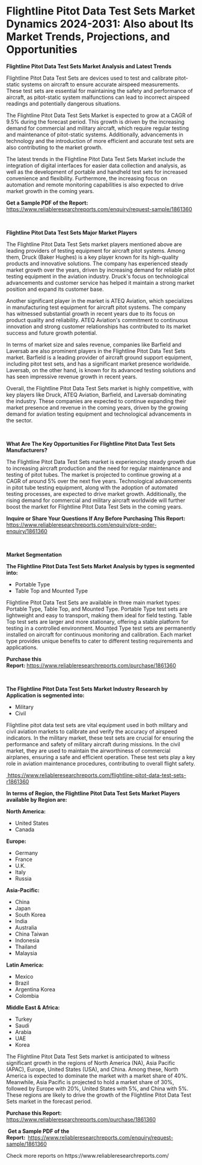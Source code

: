 <p><h1>Flightline Pitot Data Test Sets Market Dynamics 2024-2031: Also about Its Market Trends, Projections, and Opportunities</h1></p><p><strong>Flightline Pitot Data Test Sets Market Analysis and Latest Trends</strong></p>
<p><p>Flightline Pitot Data Test Sets are devices used to test and calibrate pitot-static systems on aircraft to ensure accurate airspeed measurements. These test sets are essential for maintaining the safety and performance of aircraft, as pitot-static system malfunctions can lead to incorrect airspeed readings and potentially dangerous situations.</p><p>The Flightline Pitot Data Test Sets Market is expected to grow at a CAGR of 9.5% during the forecast period. This growth is driven by the increasing demand for commercial and military aircraft, which require regular testing and maintenance of pitot-static systems. Additionally, advancements in technology and the introduction of more efficient and accurate test sets are also contributing to the market growth.</p><p>The latest trends in the Flightline Pitot Data Test Sets Market include the integration of digital interfaces for easier data collection and analysis, as well as the development of portable and handheld test sets for increased convenience and flexibility. Furthermore, the increasing focus on automation and remote monitoring capabilities is also expected to drive market growth in the coming years.</p></p>
<p><strong>Get a Sample PDF of the Report:&nbsp;</strong> <a href="https://www.reliableresearchreports.com/enquiry/request-sample/1861360">https://www.reliableresearchreports.com/enquiry/request-sample/1861360</a></p>
<p>&nbsp;</p>
<p><strong>Flightline Pitot Data Test Sets Major Market Players</strong></p>
<p><p>The Flightline Pitot Data Test Sets market players mentioned above are leading providers of testing equipment for aircraft pitot systems. Among them, Druck (Baker Hughes) is a key player known for its high-quality products and innovative solutions. The company has experienced steady market growth over the years, driven by increasing demand for reliable pitot testing equipment in the aviation industry. Druck's focus on technological advancements and customer service has helped it maintain a strong market position and expand its customer base.</p><p>Another significant player in the market is ATEQ Aviation, which specializes in manufacturing test equipment for aircraft pitot systems. The company has witnessed substantial growth in recent years due to its focus on product quality and reliability. ATEQ Aviation's commitment to continuous innovation and strong customer relationships has contributed to its market success and future growth potential.</p><p>In terms of market size and sales revenue, companies like Barfield and Laversab are also prominent players in the Flightline Pitot Data Test Sets market. Barfield is a leading provider of aircraft ground support equipment, including pitot test sets, and has a significant market presence worldwide. Laversab, on the other hand, is known for its advanced testing solutions and has seen impressive revenue growth in recent years.</p><p>Overall, the Flightline Pitot Data Test Sets market is highly competitive, with key players like Druck, ATEQ Aviation, Barfield, and Laversab dominating the industry. These companies are expected to continue expanding their market presence and revenue in the coming years, driven by the growing demand for aviation testing equipment and technological advancements in the sector.</p></p>
<p>&nbsp;</p>
<p><strong>What Are The Key Opportunities For Flightline Pitot Data Test Sets Manufacturers?</strong></p>
<p><p>The Flightline Pitot Data Test Sets market is experiencing steady growth due to increasing aircraft production and the need for regular maintenance and testing of pitot tubes. The market is projected to continue growing at a CAGR of around 5% over the next five years. Technological advancements in pitot tube testing equipment, along with the adoption of automated testing processes, are expected to drive market growth. Additionally, the rising demand for commercial and military aircraft worldwide will further boost the market for Flightline Pitot Data Test Sets in the coming years.</p></p>
<p><strong>Inquire or Share Your Questions If Any Before Purchasing This Report:</strong> <a href="https://www.reliableresearchreports.com/enquiry/pre-order-enquiry/1861360">https://www.reliableresearchreports.com/enquiry/pre-order-enquiry/1861360</a></p>
<p>&nbsp;</p>
<p><strong>Market Segmentation</strong></p>
<p><strong>The Flightline Pitot Data Test Sets Market Analysis by types is segmented into:</strong></p>
<p><ul><li>Portable Type</li><li>Table Top and Mounted Type</li></ul></p>
<p><p>Flightline Pitot Data Test Sets are available in three main market types: Portable Type, Table Top, and Mounted Type. Portable Type test sets are lightweight and easy to transport, making them ideal for field testing. Table Top test sets are larger and more stationary, offering a stable platform for testing in a controlled environment. Mounted Type test sets are permanently installed on aircraft for continuous monitoring and calibration. Each market type provides unique benefits to cater to different testing requirements and applications.</p></p>
<p><strong>Purchase this Report:&nbsp;</strong><a href="https://www.reliableresearchreports.com/purchase/1861360">https://www.reliableresearchreports.com/purchase/1861360</a></p>
<p>&nbsp;</p>
<p><strong>The Flightline Pitot Data Test Sets Market Industry Research by Application is segmented into:</strong></p>
<p><ul><li>Military</li><li>Civil</li></ul></p>
<p><p>Flightline pitot data test sets are vital equipment used in both military and civil aviation markets to calibrate and verify the accuracy of airspeed indicators. In the military market, these test sets are crucial for ensuring the performance and safety of military aircraft during missions. In the civil market, they are used to maintain the airworthiness of commercial airplanes, ensuring a safe and efficient operation. These test sets play a key role in aviation maintenance procedures, contributing to overall flight safety.</p></p>
<p><a href="https://www.reliableresearchreports.com/flightline-pitot-data-test-sets-r1861360">&nbsp;https://www.reliableresearchreports.com/flightline-pitot-data-test-sets-r1861360</a></p>
<p><strong>In terms of Region, the Flightline Pitot Data Test Sets Market Players available by Region are:</strong></p>
<p>
    <p> <strong> North America: </strong>
        <ul>
            <li>United States</li>
            <li>Canada</li>
        </ul>
        </p> 
    <p> <strong> Europe: </strong>
        <ul>
            <li>Germany</li>
            <li>France</li>
            <li>U.K.</li>
            <li>Italy</li>
            <li>Russia</li>
        </ul>
        </p> 
    <p> <strong> Asia-Pacific: </strong>
        <ul>
            <li>China</li>
            <li>Japan</li>
            <li>South Korea</li>
            <li>India</li>
            <li>Australia</li>
            <li>China Taiwan</li>
            <li>Indonesia</li>
            <li>Thailand</li>
            <li>Malaysia</li>
        </ul>
        </p> 
    <p> <strong> Latin America: </strong>
        <ul>
            <li>Mexico</li>
            <li>Brazil</li>
            <li>Argentina Korea</li>
            <li>Colombia</li>
        </ul>
        </p> 
    <p> <strong> Middle East & Africa: </strong>
        <ul>
            <li>Turkey</li>
            <li>Saudi</li>
            <li>Arabia</li>
            <li>UAE</li>
            <li>Korea</li>
        </ul>
    </p>
    </p>
<p><p>The Flightline Pitot Data Test Sets market is anticipated to witness significant growth in the regions of North America (NA), Asia Pacific (APAC), Europe, United States (USA), and China. Among these, North America is expected to dominate the market with a market share of 40%. Meanwhile, Asia Pacific is projected to hold a market share of 30%, followed by Europe with 20%, United States with 5%, and China with 5%. These regions are likely to drive the growth of the Flightline Pitot Data Test Sets market in the forecast period.</p></p>
<p><strong>Purchase this Report: </strong><a href="https://www.reliableresearchreports.com/purchase/1861360">https://www.reliableresearchreports.com/purchase/1861360</a></p>
<p>&nbsp;<strong>Get a Sample PDF of the Report:&nbsp;&nbsp;</strong><a href="https://www.reliableresearchreports.com/enquiry/request-sample/1861360">https://www.reliableresearchreports.com/enquiry/request-sample/1861360</a></p>
<p><strong></strong></p>
<p>Check more reports on https://www.reliableresearchreports.com/</p>